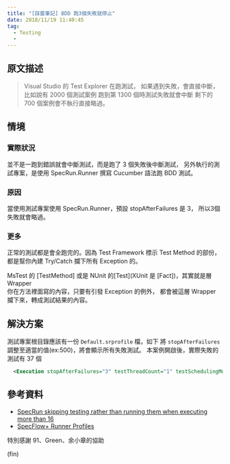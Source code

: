 ```yaml
---
title: "[踩雷筆記] BDD 跑3個失敗就停止"
date: 2018/11/19 11:40:45
tag:
  - Testing
  -  
---
```


## 原文描述

> Visual Studio 的 Test Explorer 在跑測試，
如果遇到失敗，會直接中斷，
比如說有 2000 個測試案例 跑到第 1300 個時測試失敗就會中斷
剩下的 700 個案例會不執行直接略過。

## 情境

### 實際狀況
並不是一跑到錯誤就會中斷測試，而是跑了 3 個失敗後中斷測試，
另外執行的測試專案，是使用 SpecRun.Runner 撰寫 Cucumber 語法跑 BDD 測試。

### 原因

當使用測試專案使用 SpecRun.Runner，預設 stopAfterFailures 是 3，
所以3個失敗就會略過。

### 更多

正常的測試都是會全跑完的。因為 Test Framework 標示 Test Method 的部份，  
都是幫你內建 Try/Catch 攔下所有 Exception 的。

MsTest 的 [TestMethod] 或是 NUnit 的[Test](XUnit 是 [Fact])，其實就是層 Wrapper  
你在方法裡面寫的內容，只要有引發 Exception 的例外，
都會被這層 Wrapper 攔下來，轉成測試結果的內容。

## 解決方案
測試專案根目錄應該有一份 `Default.srprofile` 檔，如下
將 `stopAfterFailures` 調整至適當的值(ex:500)，將會顯示所有失敗測試。
本案例開啟後，實際失敗的測試有 37 個

```xml
  <Execution stopAfterFailures="3" testThreadCount="1" testSchedulingMode="Sequential" />
``` 


## 參考資料
- [SpecRun skipping testing rather than running them when executing more than 16](https://groups.google.com/forum/#!topic/specrun/yR6VVH8bDKg)
- [SpecFlow+ Runner Profiles](https://specflow.org/plus/documentation/SpecFlowPlus-Runner-Profiles/)

特別感謝 91、Green、余小章的協助

(fin)
